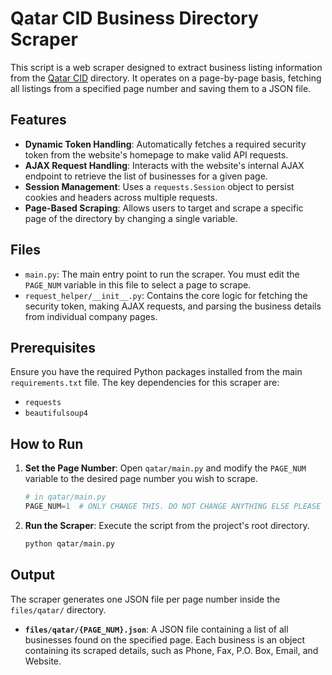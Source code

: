 # Qatar CID Business Directory Scraper

This script is a web scraper designed to extract business listing information from the [Qatar CID](https://qatarcid.com/) directory. It operates on a page-by-page basis, fetching all listings from a specified page number and saving them to a JSON file.

## Features

-   **Dynamic Token Handling**: Automatically fetches a required security token from the website's homepage to make valid API requests.
-   **AJAX Request Handling**: Interacts with the website's internal AJAX endpoint to retrieve the list of businesses for a given page.
-   **Session Management**: Uses a `requests.Session` object to persist cookies and headers across multiple requests.
-   **Page-Based Scraping**: Allows users to target and scrape a specific page of the directory by changing a single variable.

## Files

-   `main.py`: The main entry point to run the scraper. You must edit the `PAGE_NUM` variable in this file to select a page to scrape.
-   `request_helper/__init__.py`: Contains the core logic for fetching the security token, making AJAX requests, and parsing the business details from individual company pages.

## Prerequisites

Ensure you have the required Python packages installed from the main `requirements.txt` file. The key dependencies for this scraper are:
-   `requests`
-   `beautifulsoup4`

## How to Run

1.  **Set the Page Number**: Open `qatar/main.py` and modify the `PAGE_NUM` variable to the desired page number you wish to scrape.

    ```python
    # in qatar/main.py
    PAGE_NUM=1  # ONLY CHANGE THIS. DO NOT CHANGE ANYTHING ELSE PLEASE
    ```

2.  **Run the Scraper**: Execute the script from the project's root directory.

    ```bash
    python qatar/main.py
    ```

## Output

The scraper generates one JSON file per page number inside the `files/qatar/` directory.

-   **`files/qatar/{PAGE_NUM}.json`**: A JSON file containing a list of all businesses found on the specified page. Each business is an object containing its scraped details, such as Phone, Fax, P.O. Box, Email, and Website.
